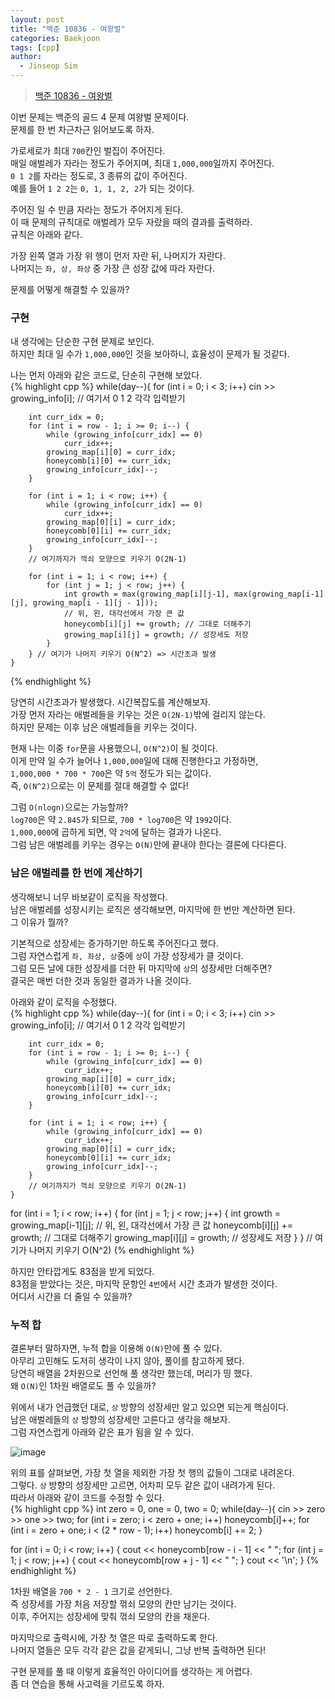 ```yaml
---
layout: post
title: "백준 10836 - 여왕벌"
categories: Baekjoon
tags: [cpp]
author:
  - Jinseop Sim
---
```

> [백준 10836 - 여왕벌](https://www.acmicpc.net/problem/10836)  

이번 문제는 백준의 골드 4 문제 여왕벌 문제이다.  
문제를 한 번 차근차근 읽어보도록 하자.  

가로세로가 최대 ```700```칸인 벌집이 주어진다.  
매일 애벌레가 자라는 정도가 주어지며, 최대 ```1,000,000```일까지 주어진다.  
```0 1 2```를 자라는 정도로, 3 종류의 값이 주어진다.  
예를 들어 ```1 2 2```는 ```0, 1, 1, 2, 2```가 되는 것이다.  

주어진 일 수 만큼 자라는 정도가 주어지게 된다.  
이 때 문제의 규칙대로 애벌레가 모두 자랐을 때의 결과를 출력하라.  
규칙은 아래와 같다.  

가장 왼쪽 열과 가장 위 행이 먼저 자란 뒤, 나머지가 자란다.  
나머지는 ```좌, 상, 좌상``` 중 가장 큰 성장 값에 따라 자란다.  

문제를 어떻게 해결할 수 있을까?  

### 구현
내 생각에는 단순한 구현 문제로 보인다.  
하지만 최대 일 수가 ```1,000,000```인 것을 보아하니, 효율성이 문제가 될 것같다.  

나는 먼저 아래와 같은 코드로, 단순히 구현해 보았다.  
{% highlight cpp %}
while(day--){
		for (int i = 0; i < 3; i++)
			cin >> growing_info[i];
		// 여기서 0 1 2 각각 입력받기

		int curr_idx = 0;
		for (int i = row - 1; i >= 0; i--) {
			while (growing_info[curr_idx] == 0)
				curr_idx++;
			growing_map[i][0] = curr_idx;
			honeycomb[i][0] += curr_idx;
			growing_info[curr_idx]--;
		}

		for (int i = 1; i < row; i++) {
			while (growing_info[curr_idx] == 0)
				curr_idx++;
			growing_map[0][i] = curr_idx;
			honeycomb[0][i] += curr_idx;
			growing_info[curr_idx]--;
		}
		// 여기까지가 꺽쇠 모양으로 키우기 O(2N-1)

		for (int i = 1; i < row; i++) {
			for (int j = 1; j < row; j++) {
				int growth = max(growing_map[i][j-1], max(growing_map[i-1][j], growing_map[i - 1][j - 1]));
				// 위, 왼, 대각선에서 가장 큰 값
				honeycomb[i][j] += growth; // 그대로 더해주기
				growing_map[i][j] = growth; // 성장세도 저장
			}
		} // 여기가 나머지 키우기 O(N^2) => 시간초과 발생
	}
{% endhighlight %}  

당연히 시간초과가 발생했다. 시간복잡도를 계산해보자.  
가장 먼저 자라는 애벌레들을 키우는 것은 ```O(2N-1)```밖에 걸리지 않는다.  
하지만 문제는 이후 남은 애벌레들을 키우는 것이다.   

현재 나는 이중 ```for```문을 사용했으니, ```O(N^2)```이 될 것이다.  
이게 만약 일 수가 늘어나 ```1,000,000```일에 대해 진행한다고 가정하면,  
```1,000,000 * 700 * 700```은 약 ```5억``` 정도가 되는 값이다.  
즉, ```O(N^2)```으로는 이 문제를 절대 해결할 수 없다!  

그럼 ```O(nlogn)```으로는 가능할까?  
```log700```은 약 ```2.845```가 되므로, ```700 * log700```은 약 ```1992```이다.  
```1,000,000```에 곱하게 되면, 약 ```2억```에 달하는 결과가 나온다.  
그럼 남은 애벌레를 키우는 경우는 ```O(N)```만에 끝내야 한다는 결론에 다다른다.  

### 남은 애벌레를 한 번에 계산하기
생각해보니 너무 바보같이 로직을 작성했다.  
남은 애벌레를 성장시키는 로직은 생각해보면, 마지막에 한 번만 계산하면 된다.  
그 이유가 뭘까?  

기본적으로 성장세는 증가하기만 하도록 주어진다고 했다.  
그럼 자연스럽게 ```좌, 좌상, 상```중에 ```상```이 가장 성장세가 클 것이다.  
그럼 모든 날에 대한 성장세를 더한 뒤 마지막에 ```상```의 성장세만 더해주면?  
결국은 매번 더한 것과 동일한 결과가 나올 것이다.  

아래와 같이 로직을 수정했다.  
{% highlight cpp %}
while(day--){
	for (int i = 0; i < 3; i++)
		cin >> growing_info[i];
		// 여기서 0 1 2 각각 입력받기

		int curr_idx = 0;
		for (int i = row - 1; i >= 0; i--) {
			while (growing_info[curr_idx] == 0)
				curr_idx++;
			growing_map[i][0] = curr_idx;
			honeycomb[i][0] += curr_idx;
			growing_info[curr_idx]--;
		}

		for (int i = 1; i < row; i++) {
			while (growing_info[curr_idx] == 0)
				curr_idx++;
			growing_map[0][i] = curr_idx;
			honeycomb[0][i] += curr_idx;
			growing_info[curr_idx]--;
		}
		// 여기까지가 꺽쇠 모양으로 키우기 O(2N-1)
	}
 for (int i = 1; i < row; i++) {
	for (int j = 1; j < row; j++) {
		int growth = growing_map[i-1][j];
		// 위, 왼, 대각선에서 가장 큰 값
		honeycomb[i][j] += growth; // 그대로 더해주기
		growing_map[i][j] = growth; // 성장세도 저장
	}
} // 여기가 나머지 키우기 O(N^2)
{% endhighlight %}  

하지만 안타깝게도 83점을 받게 되었다.  
83점을 받았다는 것은, 마지막 문항인 ```4번```에서 시간 초과가 발생한 것이다.  
어디서 시간을 더 줄일 수 있을까?  

### 누적 합
결론부터 말하자면, 누적 합을 이용해 ```O(N)```만에 풀 수 있다.  
아무리 고민해도 도저히 생각이 나지 않아, 풀이를 참고하게 됐다.  
당연히 배열을 2차원으로 선언해 풀 생각만 했는데, 머리가 띵 했다.  
왜 ```O(N)```인 1차원 배열로도 풀 수 있을까?  

위에서 내가 언급했던 대로, ```상``` 방향의 성장세만 알고 있으면 되는게 핵심이다.  
남은 애벌레들의 ```상``` 방향의 성장세만 고른다고 생각을 해보자.  
그럼 자연스럽게 아래와 같은 표가 됨을 알 수 있다.  

![image](https://github.com/Jinseop-Sim/Jinseop-Sim.github.io/assets/71700079/d025616d-8864-48f4-bf6f-d903afcaf380)  

위의 표를 살펴보면, 가장 첫 열을 제외한 가장 첫 행의 값들이 그대로 내려온다.  
그렇다. ```상``` 방향의 성장세만 고르면, 어차피 모두 같은 값이 내려가게 된다.  
따라서 아래와 같이 코드를 수정할 수 있다.  
{% highlight cpp %}
int zero = 0, one = 0, two = 0;
while(day--){
	cin >> zero >> one >> two;
	for (int i = zero; i < zero + one; i++)
		honeycomb[i]++;
	for (int i = zero + one; i < (2 * row - 1); i++)
		honeycomb[i] += 2;
}

for (int i = 0; i < row; i++) {
	cout << honeycomb[row - i - 1] << " ";
	for (int j = 1; j < row; j++) {
		cout << honeycomb[row + j - 1] << " ";
	}
	cout << '\n';
}
{% endhighlight %}  

1차원 배열을 ```700 * 2 - 1``` 크기로 선언한다.  
즉 성장세를 가장 처음 저장할 꺾쇠 모양의 칸만 남기는 것이다.  
이후, 주어지는 성장세에 맞춰 꺾쇠 모양의 칸을 채운다.  

마지막으로 출력시에, 가장 첫 열은 따로 출력하도록 한다.  
나머지 열들은 모두 각각 같은 값을 같게되니, 그냥 반복 출력하면 된다!  

구현 문제를 풀 때 이렇게 효율적인 아이디어를 생각하는 게 어렵다.  
좀 더 연습을 통해 사고력을 기르도록 하자.  
